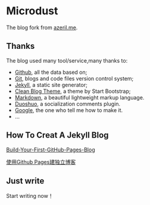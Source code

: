 # Microdust

The blog fork from [azeril.me](http://azeril.me/).

## Thanks

The blog used many tool/service,many thanks to:

* [Github](https://github.com/), all the data based on;
* [Git](https://git-scm.com/), blogs and code files version control system;
* [Jekyll](http://jekyllrb.com/), a static site generator;
* [Clean Blog Theme](https://github.com/IronSummitMedia/startbootstrap-clean-blog-jekyll), a theme by Start Bootstrap;
* [Markdown](https://daringfireball.net/projects/markdown/), a beautiful lightweight markup language.
* [Duoshuo](http://duoshuo.com/), a socialization comments plugin.
* [Google](http://google.com), the one who tell me how to make it.
* …

## How To Creat A Jekyll Blog

[Build-Your-First-GitHub-Pages-Blog](http://azeril.me/blog/Build-Your-First-GitHub-Pages-Blog.html)

[使用Github Pages建独立博客](http://beiyuu.com/github-pages)

## Just write

Start writing now！
